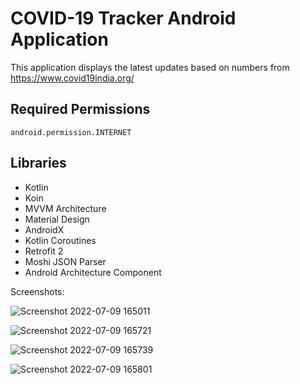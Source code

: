 # COVID-19 Tracker Android Application
This application displays the latest updates based on numbers from https://www.covid19india.org/

## Required Permissions
    android.permission.INTERNET

## Libraries
- Kotlin
- Koin
- MVVM Architecture
- Material Design
- AndroidX
- Kotlin Coroutines
- Retrofit 2
- Moshi JSON Parser 
- Android Architecture Component

Screenshots:

![Screenshot 2022-07-09 165011](https://user-images.githubusercontent.com/74129246/178104665-83c67a58-2d85-4f1b-9418-a963742de405.png)


![Screenshot 2022-07-09 165721](https://user-images.githubusercontent.com/74129246/178104671-6ec7b4c3-2c65-4124-86a9-6eeda5cf9e8c.png)


![Screenshot 2022-07-09 165739](https://user-images.githubusercontent.com/74129246/178104677-4d6bc3f7-5739-40bd-ab5d-89ab334b4c8f.png)


![Screenshot 2022-07-09 165801](https://user-images.githubusercontent.com/74129246/178104685-a8d225c7-2321-487d-a2db-3a089d1088e7.png)
